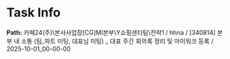 # Task Info

**Path:** 카페24(주)\본사사업장\[CG]MI본부\Y쇼핑센터팀\전략1 / hhna / [340814] 본부 내 소통 (팀_파트 미팅, 대표님 미팅) _ 대표 주간 회의록 정리 및 마이워크 등록 / 2025-10-01_00-00-00

